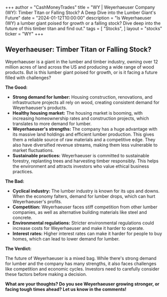+++
author = "CashMoneyTrades"
title = "WY |  Weyerhaeuser Company (WY): Timber Titan or Falling Stock? A Deep Dive into the Lumber Giant's Future"
date = "2024-01-12T10:00:00"
description = "Is Weyerhaeuser (WY) a lumber giant poised for growth or a falling stock? Dive deep into the future of this timber titan and find out."
tags = [
"Stocks",
]
layout = "stocks"
ticker = "WY"
+++
        


## Weyerhaeuser: Timber Titan or Falling Stock?

Weyerhaeuser is a giant in the lumber and timber industry, owning over 12 million acres of land across the US and producing a wide range of wood products.  But is this lumber giant poised for growth, or is it facing a future filled with challenges? 

**The Good:**

* **Strong demand for lumber:**  Housing construction, renovations, and infrastructure projects all rely on wood, creating consistent demand for Weyerhaeuser's products.
* **Healthy housing market:** The housing market is booming, with increasing homeownership rates and construction projects, which translates to more demand for lumber.
* **Weyerhaeuser's strengths:**  The company has a huge advantage with its massive land holdings and efficient lumber production.  This gives them a reliable source of raw materials and a competitive edge. They also have diversified revenue streams, making them less vulnerable to market fluctuations.
* **Sustainable practices:** Weyerhaeuser is committed to sustainable forestry, replanting trees and harvesting timber responsibly. This helps the environment and attracts investors who value ethical business practices.

**The Bad:**

* **Cyclical industry:** The lumber industry is known for its ups and downs. When the economy falters, demand for lumber drops, which can hurt Weyerhaeuser's profits.
* **Competition:**  Weyerhaeuser faces stiff competition from other lumber companies, as well as alternative building materials like steel and concrete. 
* **Environmental regulations:**  Stricter environmental regulations could increase costs for Weyerhaeuser and make it harder to operate.
* **Interest rates:** Higher interest rates can make it harder for people to buy homes, which can lead to lower demand for lumber.

**The Verdict:**

The future of Weyerhaeuser is a mixed bag.  While there's strong demand for lumber and the company has many strengths, it also faces challenges like competition and economic cycles. Investors need to carefully consider these factors before making a decision.

**What are your thoughts?  Do you see Weyerhaeuser growing stronger, or facing tough times ahead? Let us know in the comments!** 

        